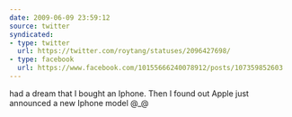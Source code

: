 ```yaml
---
date: 2009-06-09 23:59:12
source: twitter
syndicated:
- type: twitter
  url: https://twitter.com/roytang/statuses/2096427698/
- type: facebook
  url: https://www.facebook.com/10155666240078912/posts/107359852603
---
```


had a dream that I bought an Iphone. Then I found out Apple just announced a new Iphone model @_@